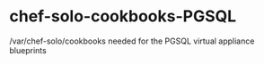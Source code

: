 chef-solo-cookbooks-PGSQL
=========================

/var/chef-solo/cookbooks needed for the PGSQL virtual appliance blueprints